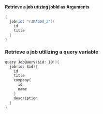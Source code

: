 #### Retrieve a job utizing jobId as Arguments

```s
{
  job(id: "rJKAbDd_z"){
    id
    title
  }
}
```

### Retrieve a job utilizing a query variable

```s
query JobQuery($id: ID!){
  job(id: $id){
    id
    title
    company{
      id
      name
    }
  	description
  }
}
```